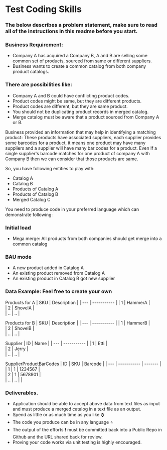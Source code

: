 # Test Coding Skills

### The below describes a problem statement, make sure to read all of the instructions in this readme before you start.

### Business Requirement:

- Company A has acquired a Company B, A and B are selling some common set of products, sourced from same or different suppliers. 
- Business wants to create a common catalog from both company product catalogs.

### There are possibilities like:

- Company A and B could have conflicting product codes.
- Product codes might be same, but they are different products.
- Product codes are different, but they are same product.
- You should not be duplicating product records in merged catalog.
- Merge catalog must be aware that a product sourced from Company A or B.

Business provided an information that may help in identifying a matching product:
These products have associated suppliers, each supplier provides some barcodes for a product, it means one product may have many suppliers and a supplier will have many bar codes for a product. Even If a single supplier's barcode matches for one product of company A with Company B then we can consider that those products are same.

So, you have following entities to play with:

- Catalog A
- Catalog B
- Products of Catalog A
- Products of Catalog B
- Merged Catalog C

You need to produce code in your preferred language which can demonstrate following:

### Initial load
- Mega merge: All products from both companies should get merge into a common catalog

### BAU mode
- A new product added in Catalog A
- An existing product removed from Catalog A
- An existing product in Catalog B got new supplier
 

### Data Example: Feel free to create your own

Products for A
| SKU |	Description |
| --- | ----------- |
| 1   |	HammerA     |		
| 2   |	ShovelA     |		
| ..  |	..          |	

Products for B
| SKU |	Description |
| --- | ----------- |
| 1   |	HammerB     |		
| 2   |	ShovelB     |		
| ..  |	..          |		

Supplier
| ID |	Name        |
| --- | ----------- |
| 1   |	Etti        |		
| 2   |	Jerry       |		
| ..  |	..          |

SupplierProductBarCodes
| ID |	SKU         | Barcode	|
| --- | ----------- | -------	|
| 1   |	1           |	1234567	|	
| 2   |	1           |	5678901	|	
| ..  |	..          |		|	


### Deliverables.
- Application should be able to accept above data from text files as input and must produce a merged catalog in a text file as an output.
- Spend as little or as much time as you like ⌚
- The code you produce can be in any language ⭐
- The output of the efforts ❗ must be committed back into a Public Repo in Github and the URL shared back for review. 
- Proving your code works via unit testing is highly encouraged.
